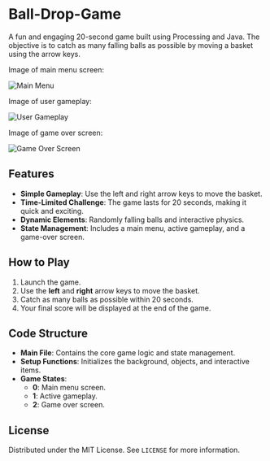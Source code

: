 # Ball-Drop-Game

A fun and engaging 20-second game built using Processing and Java. The objective is to catch as many falling balls as possible by moving a basket using the arrow keys. 

Image of main menu screen:

![Main Menu](image_url)

Image of user gameplay:

![User Gameplay](image_url)

Image of game over screen:

![Game Over Screen](image_url)

## Features 
 
- **Simple Gameplay**: Use the left and right arrow keys to move the basket. 
- **Time-Limited Challenge**: The game lasts for 20 seconds, making it quick and exciting. 
- **Dynamic Elements**: Randomly falling balls and interactive physics. 
- **State Management**: Includes a main menu, active gameplay, and a game-over screen.
 
## How to Play 
 
1. Launch the game. 
2. Use the **left** and **right** arrow keys to move the basket. 
3. Catch as many balls as possible within 20 seconds. 
4. Your final score will be displayed at the end of the game. 
 
## Code Structure 
 
- **Main File**: Contains the core game logic and state management. 
- **Setup Functions**: Initializes the background, objects, and interactive items. 
- **Game States**: 
  - **0**: Main menu screen. 
  - **1**: Active gameplay. 
  - **2**: Game over screen. 
 
## License 
 
Distributed under the MIT License. See `LICENSE` for more information. 
